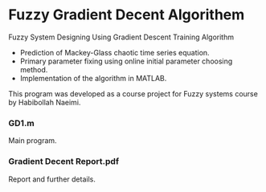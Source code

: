 # Fuzzy Gradient Decent Algorithem
 Fuzzy System Designing Using Gradient Descent Training Algorithm
- Prediction of Mackey-Glass chaotic time series equation.
- Primary parameter fixing using online initial parameter choosing method.
- Implementation of the algorithm in MATLAB.

This program was developed as a course project for Fuzzy systems course by Habibollah Naeimi.

### GD1.m
Main program.

### Gradient Decent Report.pdf
Report and further details.
